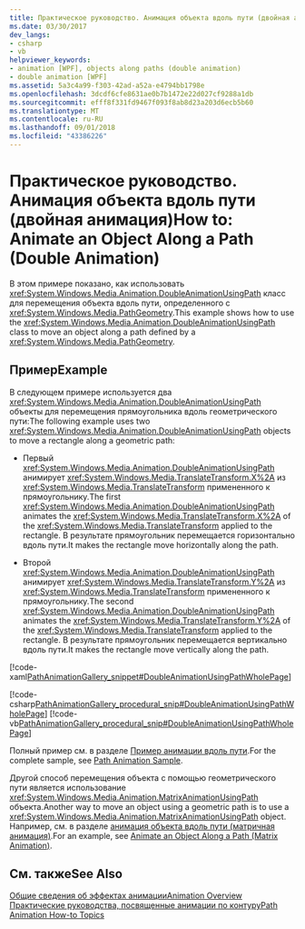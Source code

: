 ```yaml
---
title: Практическое руководство. Анимация объекта вдоль пути (двойная анимация)
ms.date: 03/30/2017
dev_langs:
- csharp
- vb
helpviewer_keywords:
- animation [WPF], objects along paths (double animation)
- double animation [WPF]
ms.assetid: 5a3c4a99-f303-42ad-a52a-e4794bb1798e
ms.openlocfilehash: 3dcdf6cfe8631ae0b7b1472e22d027cf9288a1db
ms.sourcegitcommit: efff8f331fd9467f093f8ab8d23a203d6ecb5b60
ms.translationtype: MT
ms.contentlocale: ru-RU
ms.lasthandoff: 09/01/2018
ms.locfileid: "43386226"
---
```

# <a name="how-to-animate-an-object-along-a-path-double-animation"></a><span data-ttu-id="b0d8a-102">Практическое руководство. Анимация объекта вдоль пути (двойная анимация)</span><span class="sxs-lookup"><span data-stu-id="b0d8a-102">How to: Animate an Object Along a Path (Double Animation)</span></span>
<span data-ttu-id="b0d8a-103">В этом примере показано, как использовать <xref:System.Windows.Media.Animation.DoubleAnimationUsingPath> класс для перемещения объекта вдоль пути, определенного с <xref:System.Windows.Media.PathGeometry>.</span><span class="sxs-lookup"><span data-stu-id="b0d8a-103">This example shows how to use the <xref:System.Windows.Media.Animation.DoubleAnimationUsingPath> class to move an object along a path defined by a <xref:System.Windows.Media.PathGeometry>.</span></span>  
  
## <a name="example"></a><span data-ttu-id="b0d8a-104">Пример</span><span class="sxs-lookup"><span data-stu-id="b0d8a-104">Example</span></span>  
 <span data-ttu-id="b0d8a-105">В следующем примере используется два <xref:System.Windows.Media.Animation.DoubleAnimationUsingPath> объекты для перемещения прямоугольника вдоль геометрического пути:</span><span class="sxs-lookup"><span data-stu-id="b0d8a-105">The following example uses two <xref:System.Windows.Media.Animation.DoubleAnimationUsingPath> objects to move a rectangle along a geometric path:</span></span>  
  
-   <span data-ttu-id="b0d8a-106">Первый <xref:System.Windows.Media.Animation.DoubleAnimationUsingPath> анимирует <xref:System.Windows.Media.TranslateTransform.X%2A> из <xref:System.Windows.Media.TranslateTransform> примененного к прямоугольнику.</span><span class="sxs-lookup"><span data-stu-id="b0d8a-106">The first <xref:System.Windows.Media.Animation.DoubleAnimationUsingPath> animates the <xref:System.Windows.Media.TranslateTransform.X%2A> of the <xref:System.Windows.Media.TranslateTransform> applied to the rectangle.</span></span> <span data-ttu-id="b0d8a-107">В результате прямоугольник перемещается горизонтально вдоль пути.</span><span class="sxs-lookup"><span data-stu-id="b0d8a-107">It makes the rectangle move horizontally along the path.</span></span>  
  
-   <span data-ttu-id="b0d8a-108">Второй <xref:System.Windows.Media.Animation.DoubleAnimationUsingPath> анимирует <xref:System.Windows.Media.TranslateTransform.Y%2A> из <xref:System.Windows.Media.TranslateTransform> примененного к прямоугольнику.</span><span class="sxs-lookup"><span data-stu-id="b0d8a-108">The second <xref:System.Windows.Media.Animation.DoubleAnimationUsingPath> animates the <xref:System.Windows.Media.TranslateTransform.Y%2A> of the <xref:System.Windows.Media.TranslateTransform> applied to the rectangle.</span></span> <span data-ttu-id="b0d8a-109">В результате прямоугольник перемещается вертикально вдоль пути.</span><span class="sxs-lookup"><span data-stu-id="b0d8a-109">It makes the rectangle move vertically along the path.</span></span>  
  
 [!code-xaml[PathAnimationGallery_snippet#DoubleAnimationUsingPathWholePage](../../../../samples/snippets/csharp/VS_Snippets_Wpf/PathAnimationGallery_snippet/CS/doubleanimationusingpathexample.xaml#doubleanimationusingpathwholepage)]  
  
 [!code-csharp[PathAnimationGallery_procedural_snip#DoubleAnimationUsingPathWholePage](../../../../samples/snippets/csharp/VS_Snippets_Wpf/PathAnimationGallery_procedural_snip/CSharp/DoubleAnimationUsingPathExample.cs#doubleanimationusingpathwholepage)]
 [!code-vb[PathAnimationGallery_procedural_snip#DoubleAnimationUsingPathWholePage](../../../../samples/snippets/visualbasic/VS_Snippets_Wpf/PathAnimationGallery_procedural_snip/VisualBasic/DoubleAnimationUsingPathExample.vb#doubleanimationusingpathwholepage)]  
  
 <span data-ttu-id="b0d8a-110">Полный пример см. в разделе [Пример анимации вдоль пути](https://go.microsoft.com/fwlink/?LinkID=160028).</span><span class="sxs-lookup"><span data-stu-id="b0d8a-110">For the complete sample, see [Path Animation Sample](https://go.microsoft.com/fwlink/?LinkID=160028).</span></span>  
  
 <span data-ttu-id="b0d8a-111">Другой способ перемещения объекта с помощью геометрического пути является использование <xref:System.Windows.Media.Animation.MatrixAnimationUsingPath> объекта.</span><span class="sxs-lookup"><span data-stu-id="b0d8a-111">Another way to move an object using a geometric path is to use a <xref:System.Windows.Media.Animation.MatrixAnimationUsingPath> object.</span></span> <span data-ttu-id="b0d8a-112">Например, см. в разделе [анимация объекта вдоль пути (матричная анимация)](../../../../docs/framework/wpf/graphics-multimedia/how-to-animate-an-object-along-a-path-matrix-animation.md).</span><span class="sxs-lookup"><span data-stu-id="b0d8a-112">For an example, see [Animate an Object Along a Path (Matrix Animation)](../../../../docs/framework/wpf/graphics-multimedia/how-to-animate-an-object-along-a-path-matrix-animation.md).</span></span>  
  
## <a name="see-also"></a><span data-ttu-id="b0d8a-113">См. также</span><span class="sxs-lookup"><span data-stu-id="b0d8a-113">See Also</span></span>  
 [<span data-ttu-id="b0d8a-114">Общие сведения об эффектах анимации</span><span class="sxs-lookup"><span data-stu-id="b0d8a-114">Animation Overview</span></span>](../../../../docs/framework/wpf/graphics-multimedia/animation-overview.md)  
 [<span data-ttu-id="b0d8a-115">Практические руководства, посвященные анимации по контуру</span><span class="sxs-lookup"><span data-stu-id="b0d8a-115">Path Animation How-to Topics</span></span>](../../../../docs/framework/wpf/graphics-multimedia/path-animation-how-to-topics.md)
